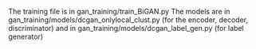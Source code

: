 The training file is in gan_training/train_BiGAN.py 
The models are in gan_training/models/dcgan_onlylocal_clust.py (for the encoder, decoder, discriminator)
and in gan_training/models/dcgan_label_gen.py (for label generator)
